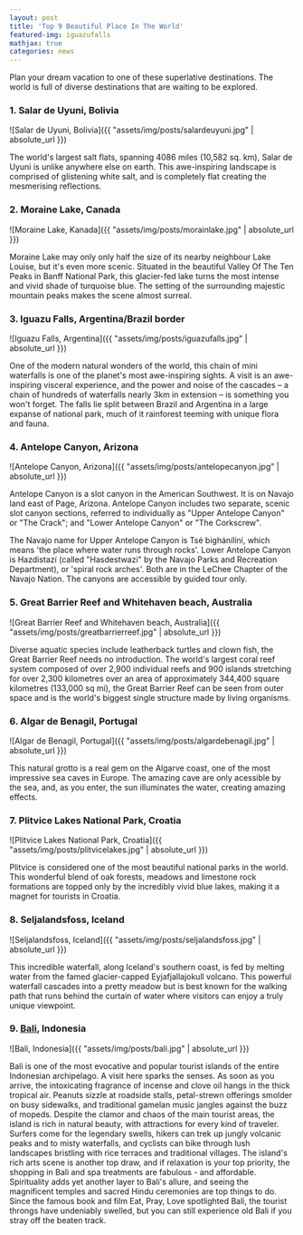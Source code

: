 ```yaml
---
layout: post
title: 'Top 9 Beautiful Place In The World'
featured-img: iguazufalls
mathjax: true
categories: news
---
```


Plan your dream vacation to one of these superlative destinations.
The world is full of diverse destinations that are waiting to be explored.

### 1. Salar de Uyuni, Bolivia

![Salar de Uyuni, Bolivia]({{ "assets/img/posts/salardeuyuni.jpg" | absolute_url }})

The world's largest salt flats, spanning 4086 miles (10,582 sq. km), Salar de Uyuni is unlike anywhere else on earth. This awe-inspiring landscape is comprised of glistening white salt, and is completely flat creating the mesmerising reflections.

### 2. Moraine Lake, Canada
![Moraine Lake, Kanada]({{ "assets/img/posts/morainlake.jpg" | absolute_url }})

Moraine Lake may only only half the size of its nearby neighbour Lake Louise, but it's even more scenic. Situated in the beautiful Valley Of The Ten Peaks in Banff National Park, this glacier-fed lake turns the most intense and vivid shade of turquoise blue. The setting of the surrounding majestic mountain peaks makes the scene almost surreal.

### 3. Iguazu Falls, Argentina/Brazil border
![Iguazu Falls, Argentina]({{ "assets/img/posts/iguazufalls.jpg" | absolute_url }})

One of the modern natural wonders of the world, this chain of mini waterfalls is one of the planet's most awe-inspiring sights. A visit is an awe-inspiring visceral experience, and the power and noise of the cascades – a chain of hundreds of waterfalls nearly 3km in extension – is something you won't forget. The falls lie split between Brazil and Argentina in a large expanse of national park, much of it rainforest teeming with unique flora and fauna.

### 4. Antelope Canyon, Arizona
![Antelope Canyon, Arizona]({{ "assets/img/posts/antelopecanyon.jpg" | absolute_url }})

Antelope Canyon is a slot canyon in the American Southwest. It is on Navajo land east of Page, Arizona. Antelope Canyon includes two separate, scenic slot canyon sections, referred to individually as "Upper Antelope Canyon" or "The Crack"; and "Lower Antelope Canyon" or "The Corkscrew".

The Navajo name for Upper Antelope Canyon is Tsé bighánílíní, which means 'the place where water runs through rocks'. Lower Antelope Canyon is Hazdistazí (called "Hasdestwazi" by the Navajo Parks and Recreation Department), or 'spiral rock arches'. Both are in the LeChee Chapter of the Navajo Nation. The canyons are accessible by guided tour only.

### 5. Great Barrier Reef and Whitehaven beach, Australia
![Great Barrier Reef and Whitehaven beach, Australia]({{ "assets/img/posts/greatbarrierreef.jpg" | absolute_url }})

Diverse aquatic species include leatherback turtles and clown fish, the Great Barrier Reef needs no introduction. The world's largest coral reef system composed of over 2,900 individual reefs and 900 islands stretching for over 2,300 kilometres over an area of approximately 344,400 square kilometres (133,000 sq mi), the Great Barrier Reef can be seen from outer space and is the world's biggest single structure made by living organisms.

### 6. Algar de Benagil, Portugal
![Algar de Benagil, Portugal]({{ "assets/img/posts/algardebenagil.jpg" | absolute_url }})

This natural grotto is a real gem on the Algarve coast, one of the most impressive sea caves in Europe. The amazing cave are only acessible by the sea, and, as you enter, the sun illuminates the water, creating amazing effects.

### 7. Plitvice Lakes National Park, Croatia
![Plitvice Lakes National Park, Croatia]({{ "assets/img/posts/plitvicelakes.jpg" | absolute_url }})

Plitvice is considered one of the most beautiful national parks in the world. This wonderful blend of oak forests, meadows and limestone rock formations are topped only by the incredibly vivid blue lakes, making it a magnet for tourists in Croatia.

### 8. Seljalandsfoss, Iceland
![Seljalandsfoss, Iceland]({{ "assets/img/posts/seljalandsfoss.jpg" | absolute_url }})

This incredible waterfall, along Iceland's southern coast, is fed by melting water from the famed glacier-capped Eyjafjallajokull volcano. This powerful waterfall cascades into a pretty meadow but is best known for the walking path that runs behind the curtain of water where visitors can enjoy a truly unique viewpoint.

### 9. [Bali](https://firstravelers.com/destination/bali-is-wonderful-island.html "Bali Island"), Indonesia
![Bali, Indonesia]({{ "assets/img/posts/bali.jpg" | absolute_url }})

Bali is one of the most evocative and popular tourist islands of the entire Indonesian archipelago. A visit here sparks the senses. As soon as you arrive, the intoxicating fragrance of incense and clove oil hangs in the thick tropical air. Peanuts sizzle at roadside stalls, petal-strewn offerings smolder on busy sidewalks, and traditional gamelan music jangles against the buzz of mopeds. Despite the clamor and chaos of the main tourist areas, the island is rich in natural beauty, with attractions for every kind of traveler. Surfers come for the legendary swells, hikers can trek up jungly volcanic peaks and to misty waterfalls, and cyclists can bike through lush landscapes bristling with rice terraces and traditional villages. The island's rich arts scene is another top draw, and if relaxation is your top priority, the shopping in Bali and spa treatments are fabulous - and affordable. Spirituality adds yet another layer to Bali's allure, and seeing the magnificent temples and sacred Hindu ceremonies are top things to do. Since the famous book and film Eat, Pray, Love spotlighted Bali, the tourist throngs have undeniably swelled, but you can still experience old Bali if you stray off the beaten track.
